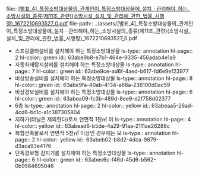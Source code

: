 file:: [[별표_4]_특정소방대상물의_관계인이_특정소방대상물에_설치ㆍ관리해야_하는_소방시설의_종류(제11조_관련)(소방시설_설치_및_관리에_관한_법률_시행령)_1672210693527_0.pdf](../assets/[별표_4]_특정소방대상물의_관계인이_특정소방대상물에_설치ㆍ관리해야_하는_소방시설의_종류(제11조_관련)(소방시설_설치_및_관리에_관한_법률_시행령)_1672210693527_0.pdf)
file-path:: ../assets/[별표_4]_특정소방대상물의_관계인이_특정소방대상물에_설치ㆍ관리해야_하는_소방시설의_종류(제11조_관련)(소방시설_설치_및_관리에_관한_법률_시행령)_1672210693527_0.pdf

- 스프링클러설비를 설치해야 하는 특정소방대상물
  ls-type:: annotation
  hl-page:: 2
  hl-color:: green
  id:: 63abe9b8-e7b1-464e-9335-456adab4e1a9
- 자동화재탐지설비를 설치해야 하는 특정소방대상물
  ls-type:: annotation
  hl-page:: 7
  hl-color:: green
  id:: 63abe9ce-ad6f-4aed-b617-fd6e9ef23977
- 비상방송설비를 설치해야 하는 특정소방대상물
  ls-type:: annotation
  hl-page:: 8
  hl-color:: green
  id:: 63abe9fa-40ab-4134-a68a-236100d0ac59
- 비상경보설비를 설치해야 하는 특정소방대상물
  ls-type:: annotation
  hl-page:: 6
  hl-color:: green
  id:: 63abea09-fc3b-489d-8ee9-d2f758d02377
- 6층
  ls-type:: annotation
  hl-page:: 2
  hl-color:: yellow
  id:: 63abeaa5-26ad-4cd6-bc1c-a1c387305804
- 지하가(터널은 제외한다)로서 연면적 1천㎡ 이
  ls-type:: annotation
  hl-page:: 4
  hl-color:: yellow
  id:: 63abead6-b5de-4a29-91aa-2111ae26288c
- 복합건축물로서 연면적 5천㎡ 이상인 경우에는 모
  ls-type:: annotation
  hl-page:: 2
  hl-color:: yellow
  id:: 63abeb02-b8d2-4dca-9879-d3aca93e4176
- 단독경보형 감지기를 설치해야 하는 특정소방대상물
  ls-type:: annotation
  hl-page:: 6
  hl-color:: green
  id:: 63abec6c-f46d-45d6-b562-0b9584695046